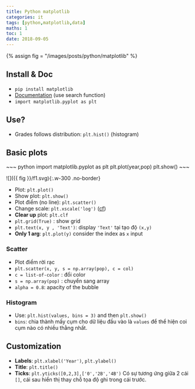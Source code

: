 ```yaml
---
title: Python matplotlib
categories: it
tags: [python,matplotlib,data]
maths: 1
toc: 1
date: 2018-09-05
---
```


{% assign fig = "/images/posts/python/matplotlib" %}

## Install & Doc

- `pip install matplotlib`
- [Documentation](https://matplotlib.org/) (use search function)
- `import matplotlib.pyplot as plt`


## Use?

- Grades follows distribution: `plt.hist()` (histogram)


## Basic plots

<div class="row d-flex" markdown="1">
<div class="col s12 l6" markdown="1">
~~~ python
import matplotlib.pyplot as plt
plt.plot(year,pop)
plt.show()
~~~
</div>
<div class="col s12 l6" markdown="1">

![]({{ fig }}/f1.svg){:.w-300 .no-border}

</div>
</div>

- Plot: `plt.plot()`
- Show plot: `plt.show()`
- Plot điểm (no line): `plt.scatter()`
- Change scale: `plt.xscale('log')` ([cf](https://matplotlib.org/api/_as_gen/matplotlib.pyplot.xscale.html?highlight=xscale#matplotlib.pyplot.xscale))
- **Clear up** plot: `plt.clf`
- `plt.grid(True)` : show grid
- `plt.text(x, y , 'Text')`: display `'Text'` tại tạo độ `(x,y)`
- **Only 1 arg**: `plt.plot(y)` consider the index as `x` input


### Scatter

- Plot điểm rời rạc
- `plt.scatter(x, y, s = np.array(pop), c = col)`
- `c = list-of-color` : đổi color
- `s = np.array(pop)` : chuyển sang array
- `alpha = 0.8`: apacity of the bubble

### Histogram

- Use: `plt.hist(values, bins = 3)` and then `plt.show()`
- `bins`: chia thành mấy cụm cho dữ liệu đầu vào là `values` để thể hiện coi cụm nào có nhiều thằng nhất.


## Customization

- **Labels**: `plt.xlabel('Year')`, `plt.ylabel()`
- **Title**: `plt.title()`
- **Ticks**: `plt.yticks([0,2,3],['0','2B','4B')` Có sự tương ứng giữa 2 cái `[]`, cái sau hiển thị thay chỗ tọa độ ghi trong cái trước.
